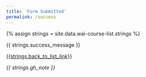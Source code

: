 ```yaml
---
title: 'Form Submitted'
permalink: /success
---
```

<div style="grid-column: 2 / span 8">

<style> 
{% include wai-course-list/css/styles.css %}
main > header { grid-column: 2 / span 8; }
</style>

{% assign strings = site.data.wai-course-list.strings %}

<div class="result-status-message">
{{ strings.success_message }}
</div>


<a href="../course-list">{{strings.back_to_list_link}}</a>


<div class="header-full success"><p><em>{{ strings.gh_note }}</em></p></div>


</div>